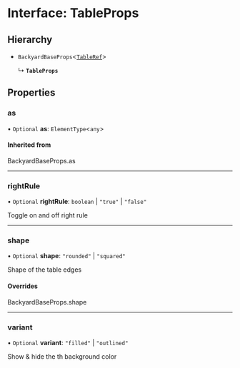 # Interface: TableProps

## Hierarchy

- `BackyardBaseProps`<[`TableRef`](../README.md#tableref)\>

  ↳ **`TableProps`**

## Properties

### as

• `Optional` **as**: `ElementType`<`any`\>

#### Inherited from

BackyardBaseProps.as

___

### rightRule

• `Optional` **rightRule**: `boolean` \| ``"true"`` \| ``"false"``

Toggle on and off right rule

___

### shape

• `Optional` **shape**: ``"rounded"`` \| ``"squared"``

Shape of the table edges

#### Overrides

BackyardBaseProps.shape

___

### variant

• `Optional` **variant**: ``"filled"`` \| ``"outlined"``

Show & hide the th background color
